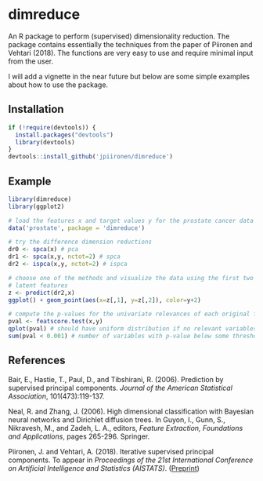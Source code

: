 # dimreduce


An R package to perform (supervised) dimensionality reduction. The package contains essentially the techniques from the paper of Piironen and Vehtari (2018). The functions are very easy to use and require minimal input from the user.

I will add a vignette in the near future but below are some simple examples about how to use the package.


Installation
------------

```R  
if (!require(devtools)) {
  install.packages("devtools")
  library(devtools)
}
devtools::install_github('jpiironen/dimreduce')
```

Example
-------

```R
library(dimreduce)
library(ggplot2)

# load the features x and target values y for the prostate cancer data
data('prostate', package = 'dimreduce')

# try the difference dimension reductions 
dr0 <- spca(x) # pca
dr1 <- spca(x,y, nctot=2) # spca
dr2 <- ispca(x,y, nctot=2) # ispca

# choose one of the methods and visualize the data using the first two
# latent features
z <- predict(dr2,x)
ggplot() + geom_point(aes(x=z[,1], y=z[,2]), color=y+2)

# compute the p-values for the univariate relevances of each original feature
pval <- featscore.test(x,y)
qplot(pval) # should have uniform distribution if no relevant variables
sum(pval < 0.001) # number of variables with p-value below some threshold
```


References
------------

Bair, E., Hastie, T., Paul, D., and Tibshirani, R. (2006). Prediction by supervised principal components. *Journal of the American Statistical Association*, 101(473):119-137.

Neal, R. and Zhang, J. (2006). High dimensional classification with Bayesian neural networks and Dirichlet diffusion trees. In Guyon, I., Gunn, S., Nikravesh, M., and Zadeh, L. A., editors, *Feature Extraction, Foundations and Applications*, pages 265-296. Springer.

Piironen, J. and Vehtari, A. (2018). Iterative supervised principal components. To appear in *Proceedings of the 21st International Conference on Artificial Intelligence and Statistics (AISTATS)*. ([Preprint][piironenvehtari18])


[piironenvehtari18]: https://arxiv.org/abs/1710.06229

